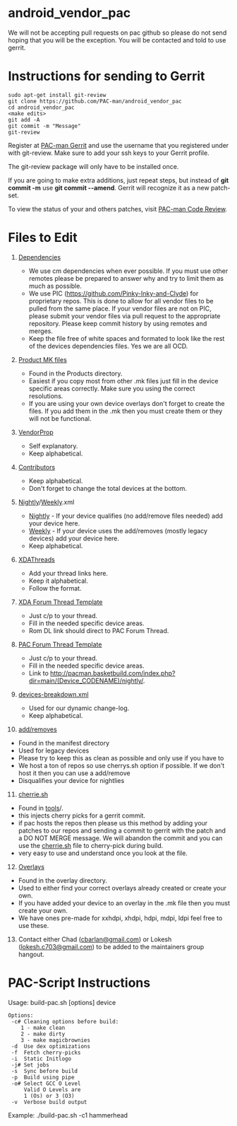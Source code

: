 android_vendor_pac
==================

We will not be accepting pull requests on pac github so please do not send hoping that you will be the exception. You will be contacted and told to use gerrit.


Instructions for sending to Gerrit
====================================


    sudo apt-get install git-review
    git clone https://github.com/PAC-man/android_vendor_pac
    cd android_vendor_pac
    <make edits>
    git add -A
    git commit -m "Message"
    git-review


Register at [PAC-man Gerrit](http://review.pac-rom.com) and use the username that you registered under with git-review. Make sure to add your ssh keys to your Gerrit profile.

The git-review package will only have to be installed once.

If you are going to make extra additions, just repeat steps, but instead of **git commit -m**
use **git commit --amend**. Gerrit will recognize it as a new patch-set.

To view the status of your and others patches, visit [PAC-man Code Review](http://review.pac-rom.com/).


Files to Edit
==============


1. [Dependencies](https://github.com/PAC-man/android_vendor_pac/tree/pac-4.4/dependencies)
   - We use cm dependencies when ever possible. If you must use other remotes please be prepared to answer why and try to limit them as much as possible.
   - We use PIC (https://github.com/Pinky-Inky-and-Clyde) for proprietary repos. This is done to allow for all vendor files to be pulled from the same place. If your vendor files are not on PIC, please submit your vendor files via pull request to the appropriate repository. Please keep commit history by using remotes and merges.
   - Keep the file free of white spaces and formated to look like the rest of the devices dependencies files. Yes we are all OCD.

2. [Product MK files](https://github.com/PAC-man/android_vendor_pac/tree/pac-4.4/products)
   - Found in the Products directory.
   - Easiest if you copy most from other .mk files just fill in the device specific areas correctly. Make sure you using the correct resolutions.
   - If you are using your own device overlays don't forget to create the files. If you add them in the .mk then you must create them or they will not be functional.

3. [VendorProp](https://github.com/PAC-man/android_vendor_pac/blob/pac-4.4/vendorsetup.sh)
   - Self explanatory.
   - Keep alphabetical.

4. [Contributors](https://github.com/PAC-man/android_vendor_pac/blob/pac-4.4/CONTRIBUTORS.mkdn)
   - Keep alphabetical.
   - Don't forget to change the total devices at the bottom.

5. [Nightly](https://github.com/PAC-man/android_vendor_pac/blob/pac-4.4/nightly.xml)/[Weekly](https://github.com/PAC-man/android_vendor_pac/blob/pac-4.4/weekly.xml).xml
   - [Nightly](https://github.com/PAC-man/android_vendor_pac/blob/pac-4.4/nightly.xml) - If your device qualifies (no add/remove files needed) add your device here.
   - [Weekly](https://github.com/PAC-man/android_vendor_pac/blob/pac-4.4/weekly.xml) - If your device uses the add/removes (mostly legacy devices) add your device here.
   - Keep alphabetical.

6. [XDAThreads](https://github.com/PAC-man/android_vendor_pac/blob/pac-4.4/XDAThreads.mkdn)
   - Add your thread links here.
   - Keep it alphabetical.
   - Follow the format.

7. [XDA Forum Thread Template](https://github.com/PAC-man/android_vendor_pac/tree/pac-4.4/forum-threads/XDA_Forum_4.4_Threads_Templete)
   - Just c/p to your thread.
   - Fill in the needed specific device areas.
   - Rom DL link should direct to PAC Forum Thread.

8. [PAC Forum Thread Template](https://github.com/PAC-man/android_vendor_pac/tree/pac-4.4/forum-threads/Pac_Forum_4.4_threads_Templete)
   - Just c/p to your thread.
   - Fill in the needed specific device areas.
   - Link to http://pacman.basketbuild.com/index.php?dir=main/(Device_CODENAME)/nightly/.

9. [devices-breakdown.xml](https://github.com/PAC-man/android_vendor_pac/blob/pac-4.4/devices-breakdown.xml)
   - Used for our dynamic change-log.
   - Keep alphabetical.

10. [add/removes](https://github.com/PAC-man/android_vendor_pac/tree/pac-4.4/manifest)
   - Found in the manifest directory
   - Used for legacy devices
   - Please try to keep this as clean as possible and only use if you have to
   - We host a ton of repos so use cherrys.sh option if possible. If we don't host it then you can use a add/remove
   - Disqualifies your device for nightlies

11. [cherrie.sh](https://github.com/PAC-man/android_vendor_pac/blob/pac-4.4/tools/cherries.sh)
   - Found in [tools](https://github.com/PAC-man/android_vendor_pac/tree/pac-4.4/tools)/.
   - this injects cherry picks for a gerrit commit.
   - if pac hosts the repos then please us this method by adding your patches to our repos and sending a commit to gerrit with the patch and a DO NOT MERGE message. We will abandon the commit and you can use the [cherrie.sh](https://github.com/PAC-man/android_vendor_pac/blob/pac-4.4/tools/cherries.sh) file to cherry-pick during build.
   - very easy to use and understand once you look at the file.

12. [Overlays](https://github.com/PAC-man/android_vendor_pac/tree/pac-4.4/overlay)
   - Found in the overlay directory.
   - Used to either find your correct overlays already created or create your own.
   - If you have added your device to an overlay in the .mk file then you must create your own.
   - We have ones pre-made for xxhdpi, xhdpi, hdpi, mdpi, ldpi feel free to use these.

13. Contact either Chad (cbarlan@gmail.com) or Lokesh (lokesh.c703@gmail.com) to be added to the maintainers group hangout.


PAC-Script Instructions
====================================

Usage:
  build-pac.sh [options] device

    Options:
     -c# Cleaning options before build:
        1 - make clean
        2 - make dirty
        3 - make magicbrownies
     -d  Use dex optimizations
     -f  Fetch cherry-picks
     -i  Static Initlogo
     -j# Set jobs
     -s  Sync before build
     -p  Build using pipe
     -o# Select GCC O Level
         Valid O Levels are
         1 (Os) or 3 (O3)
     -v  Verbose build output

  Example:
    ./build-pac.sh -c1 hammerhead
